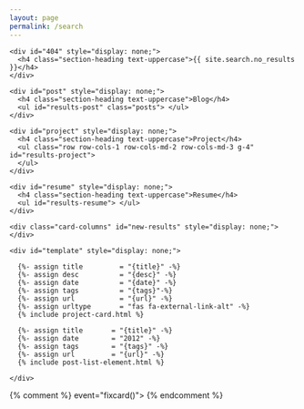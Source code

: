 ```yaml
---
layout: page
permalink: /search
---
```


<section class="page-section {{ include.class }}" id="{{ include.content.title | downcase }}">
  <div class="container">

    <div id="404" style="display: none;">
      <h4 class="section-heading text-uppercase">{{ site.search.no_results }}</h4>
    </div>

    <div id="post" style="display: none;">
      <h4 class="section-heading text-uppercase">Blog</h4>
      <ul id="results-post" class="posts"> </ul>    
    </div>

    <div id="project" style="display: none;">
      <h4 class="section-heading text-uppercase">Project</h4>
      <ul class="row row-cols-1 row-cols-md-2 row-cols-md-3 g-4" id="results-project">
      </ul>
    </div>

    <div id="resume" style="display: none;">
      <h4 class="section-heading text-uppercase">Resume</h4>
      <ul id="results-resume"> </ul>    
    </div>

    <div class="card-columns" id="new-results" style="display: none;"></div>

    <div id="template" style="display: none;">

      {%- assign title         = "{title}" -%}
      {%- assign desc          = "{desc}" -%}
      {%- assign date          = "{date}" -%}
      {%- assign tags          = "{tags}"-%}
      {%- assign url           = "{url}" -%}
      {%- assign urltype       = "fas fa-external-link-alt" -%}
      {% include project-card.html %}
      
      {%- assign title       = "{title}" -%}
      {%- assign date        = "2012" -%}
      {%- assign tags        = "{tags}" -%}
      {%- assign url         = "{url}" -%}
      {% include post-list-element.html %}

    </div>
  </div>

<script src="/assets/js/simple-jekyll-search.min.js"></script>
<!-- Configuration -->
<script src="/assets/js/customize-search.js"></script>

{% comment %}
event="fixcard()">
{% endcomment %}
